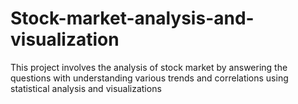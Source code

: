 # Stock-market-analysis-and-visualization
This project involves the analysis of stock market by answering the questions with understanding various trends and correlations using statistical analysis and visualizations
